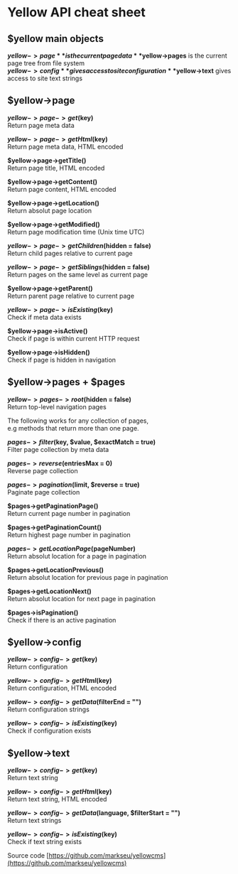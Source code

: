 Yellow API cheat sheet
======================

$yellow main objects
--------------------
**$yellow->page** is the current page data  
**$yellow->pages** is the current page tree from file system  
**$yellow->config** gives access to site configuration  
**$yellow->text** gives access to site text strings  

$yellow->page
-------------
**$yellow->page->get($key)**  
Return page meta data

**$yellow->page->getHtml($key)**  
Return page meta data, HTML encoded

**$yellow->page->getTitle()**  
Return page title, HTML encoded

**$yellow->page->getContent()**  
Return page content, HTML encoded

**$yellow->page->getLocation()**  
Return absolut page location

**$yellow->page->getModified()**  
Return page modification time (Unix time UTC)

**$yellow->page->getChildren($hidden = false)**  
Return child pages relative to current page

**$yellow->page->getSiblings($hidden = false)**  
Return pages on the same level as current page

**$yellow->page->getParent()**  
Return parent page relative to current page

**$yellow->page->isExisting($key)**  
Check if meta data exists

**$yellow->page->isActive()**  
Check if page is within current HTTP request

**$yellow->page->isHidden()**  
Check if page is hidden in navigation

$yellow->pages + $pages
-----------------------
**$yellow->pages->root($hidden = false)**  
Return top-level navigation pages

The following works for any collection of pages,  
e.g methods that return more than one page. 

**$pages->filter($key, $value, $exactMatch = true)**  
Filter page collection by meta data

**$pages->reverse($entriesMax = 0)**  
Reverse page collection

**$pages->pagination($limit, $reverse = true)**  
Paginate page collection

**$pages->getPaginationPage()**  
Return current page number in pagination

**$pages->getPaginationCount()**  
Return highest page number in pagination

**$pages->getLocationPage($pageNumber)**  
Return absolut location for a page in pagination

**$pages->getLocationPrevious()**  
Return absolut location for previous page in pagination

**$pages->getLocationNext()**  
Return absolut location for next page in pagination

**$pages->isPagination()**  
Check if there is an active pagination

$yellow->config
---------------
**$yellow->config->get($key)**  
Return configuration

**$yellow->config->getHtml($key)**  
Return configuration, HTML encoded

**$yellow->config->getData($filterEnd = "")**  
Return configuration strings

**$yellow->config->isExisting($key)**  
Check if configuration exists

$yellow->text
-------------
**$yellow->config->get($key)**  
Return text string

**$yellow->config->getHtml($key)**  
Return text string, HTML encoded

**$yellow->config->getData($language, $filterStart = "")**  
Return text strings

**$yellow->config->isExisting($key)**  
Check if text string exists

Source code [https://github.com/markseu/yellowcms](https://github.com/markseu/yellowcms)

